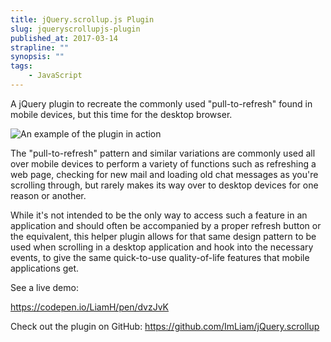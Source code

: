 ```yaml
---
title: jQuery.scrollup.js Plugin
slug: jqueryscrollupjs-plugin
published_at: 2017-03-14
strapline: ""
synopsis: ""
tags:
    - JavaScript
---
```


A jQuery plugin to recreate the commonly used "pull-to-refresh" found in mobile devices, but this time for the desktop browser.

![An example of the plugin in action](/images/articles/jquery-scrollup.gif)


The "pull-to-refresh" pattern and similar variations are commonly used all over mobile devices to perform a variety of functions such as refreshing a web page, checking for new mail and loading old chat messages as you're scrolling through, but rarely makes its way over to desktop devices for one reason or another.

While it's not intended to be the only way to access such a feature in an application and should often be accompanied by a proper refresh button or the equivalent, this helper plugin allows for that same design pattern to be used when scrolling in a desktop application and hook into the necessary events, to give the same quick-to-use quality-of-life features that mobile applications get.

See a live demo:

<https://codepen.io/LiamH/pen/dvzJvK>

Check out the plugin on GitHub: <https://github.com/ImLiam/jQuery.scrollup>
